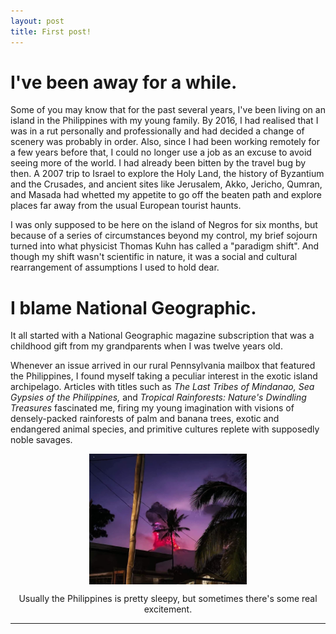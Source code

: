 ```yaml
---
layout: post
title: First post!
---
```


# I've been away for a while.

Some of you may know that for the past several years, I've been living on an island in the Philippines with my young family. By 2016, I had realised that I was in a rut personally and professionally and had decided a change of scenery was probably in order. Also, since I had been working remotely for a few years before that, I could no longer use a job as an excuse to avoid seeing more of the world. I had already been bitten by the travel bug by then. A 2007 trip to Israel to explore the Holy Land, the history of Byzantium and the Crusades, and ancient sites like Jerusalem, Akko, Jericho, Qumran, and Masada had whetted my appetite to go off the beaten path and explore places far away from the usual European tourist haunts.

I was only supposed to be here on the island of Negros for six months, but because of a series of circumstances beyond my control, my brief sojourn turned into what physicist Thomas Kuhn has called a "paradigm shift". And though my shift wasn't scientific in nature, it was a social and cultural rearrangement of assumptions I used to hold dear. 

# I blame National Geographic. 

It all started with a National Geographic magazine subscription that was a childhood gift from my grandparents when I was twelve years old. 

Whenever an issue arrived in our rural Pennsylvania mailbox that featured the Philippines, I found myself taking a peculiar interest in the exotic island archipelago. Articles with titles such as <i>The Last Tribes of Mindanao, Sea Gypsies of the Philippines,</i> and <i>Tropical Rainforests: Nature's Dwindling Treasures</i> fascinated me, firing my young imagination with visions of densely-packed rainforests of palm and banana trees, exotic and endangered animal species, and primitive cultures replete with supposedly noble savages.

<img src="/assets/images/kanlaon.jpg" style="max-width:50%; display:block; margin:auto;">
<p style="text-align:center; font-size:inherit;">Usually the Philippines is pretty sleepy, but sometimes there's some real excitement.</p>

---
